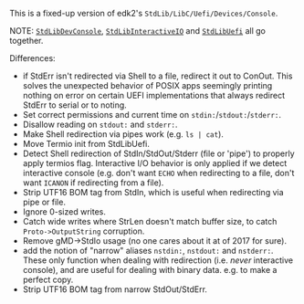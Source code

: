 This is a fixed-up version of edk2's `StdLib/LibC/Uefi/Devices/Console`.

NOTE: [`StdLibDevConsole`](../StdLibDevConsole), [`StdLibInteractiveIO`](../StdLibInteractiveIO) and [`StdLibUefi`](../StdLibUefi) all go together.

Differences:
- if StdErr isn't redirected via Shell to a file, redirect it out to ConOut.
  This solves the unexpected behavior of POSIX apps seemingly printing
  nothing on error on certain UEFI implementations that always redirect
  StdErr to serial or to noting.
- Set correct permissions and current time on `stdin:`/`stdout:`/`stderr:`.
- Disallow reading on `stdout:` and `stderr:`.
- Make Shell redirection via pipes work (e.g. `ls | cat`).
- Move Termio init from StdLibUefi.
- Detect Shell redirection of StdIn/StdOut/Stderr (file or 'pipe') to
  properly apply termios flag. Interactive I/O behavior is only
  applied if we detect interactive console (e.g. don't want `ECHO`
  when redirecting to a file, don't want `ICANON` if redirecting
  from a file).
- Strip UTF16 BOM tag from StdIn, which is useful when redirecting
  via pipe or file.
- Ignore 0-sized writes.
- Catch wide writes where StrLen doesn't match buffer size, to
  catch `Proto->OutputString` corruption.
- Remove gMD->StdIo usage (no one cares about it at of 2017 for sure).
- add the notion of "narrow" aliases `nstdin:`, `nstdout:` and `nstderr:`.
  These only function  when dealing with redirection (i.e. *never*
  interactive console), and are useful for dealing with binary
  data. e.g. to make a perfect copy.
- Strip UTF16 BOM tag from narrow StdOut/StdErr.